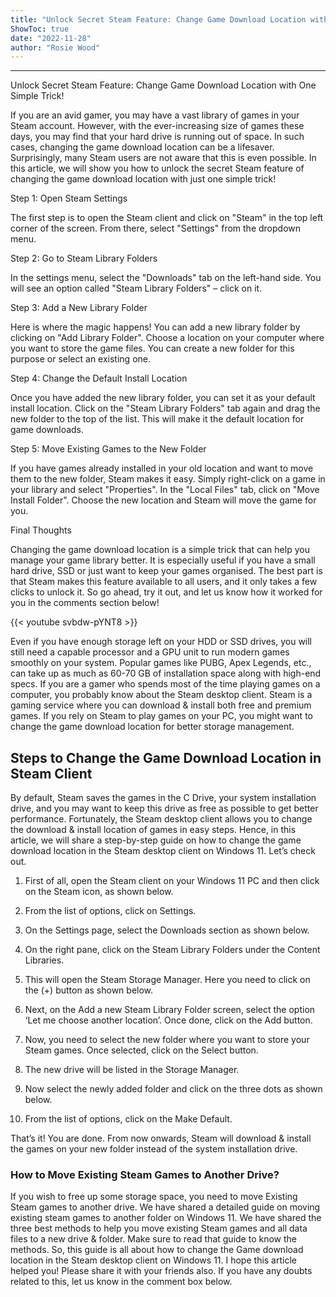 ```yaml
---
title: "Unlock Secret Steam Feature: Change Game Download Location with One Simple Trick!"
ShowToc: true 
date: "2022-11-28"
author: "Rosie Wood"
---
```

*****
Unlock Secret Steam Feature: Change Game Download Location with One Simple Trick!

If you are an avid gamer, you may have a vast library of games in your Steam account. However, with the ever-increasing size of games these days, you may find that your hard drive is running out of space. In such cases, changing the game download location can be a lifesaver. Surprisingly, many Steam users are not aware that this is even possible. In this article, we will show you how to unlock the secret Steam feature of changing the game download location with just one simple trick!

Step 1: Open Steam Settings

The first step is to open the Steam client and click on "Steam" in the top left corner of the screen. From there, select "Settings" from the dropdown menu.

Step 2: Go to Steam Library Folders

In the settings menu, select the "Downloads" tab on the left-hand side. You will see an option called "Steam Library Folders" – click on it.

Step 3: Add a New Library Folder

Here is where the magic happens! You can add a new library folder by clicking on "Add Library Folder". Choose a location on your computer where you want to store the game files. You can create a new folder for this purpose or select an existing one.

Step 4: Change the Default Install Location

Once you have added the new library folder, you can set it as your default install location. Click on the "Steam Library Folders" tab again and drag the new folder to the top of the list. This will make it the default location for game downloads.

Step 5: Move Existing Games to the New Folder

If you have games already installed in your old location and want to move them to the new folder, Steam makes it easy. Simply right-click on a game in your library and select "Properties". In the "Local Files" tab, click on "Move Install Folder". Choose the new location and Steam will move the game for you.

Final Thoughts

Changing the game download location is a simple trick that can help you manage your game library better. It is especially useful if you have a small hard drive, SSD or just want to keep your games organised. The best part is that Steam makes this feature available to all users, and it only takes a few clicks to unlock it. So go ahead, try it out, and let us know how it worked for you in the comments section below!

{{< youtube svbdw-pYNT8 >}} 



Even if you have enough storage left on your HDD or SSD drives, you will still need a capable processor and a GPU unit to run modern games smoothly on your system. Popular games like PUBG, Apex Legends, etc., can take up as much as 60-70 GB of installation space along with high-end specs.
If you are a gamer who spends most of the time playing games on a computer, you probably know about the Steam desktop client. Steam is a gaming service where you can download & install both free and premium games. If you rely on Steam to play games on your PC, you might want to change the game download location for better storage management.

 
## Steps to Change the Game Download Location in Steam Client


By default, Steam saves the games in the C Drive, your system installation drive, and you may want to keep this drive as free as possible to get better performance. Fortunately, the Steam desktop client allows you to change the download & install location of games in easy steps.
Hence, in this article, we will share a step-by-step guide on how to change the game download location in the Steam desktop client on Windows 11. Let’s check out.
1. First of all, open the Steam client on your Windows 11 PC and then click on the Steam icon, as shown below.

2. From the list of options, click on Settings.

3. On the Settings page, select the Downloads section as shown below.

4. On the right pane, click on the Steam Library Folders under the Content Libraries.

5. This will open the Steam Storage Manager. Here you need to click on the (+) button as shown below.

6. Next, on the Add a new Steam Library Folder screen, select the option ‘Let me choose another location’. Once done, click on the Add button.

7. Now, you need to select the new folder where you want to store your Steam games. Once selected, click on the Select button.

8. The new drive will be listed in the Storage Manager.
9. Now select the newly added folder and click on the three dots as shown below.

10. From the list of options, click on the Make Default.

That’s it! You are done. From now onwards, Steam will download & install the games on your new folder instead of the system installation drive.

 
### How to Move Existing Steam Games to Another Drive?


If you wish to free up some storage space, you need to move Existing Steam games to another drive. We have shared a detailed guide on moving existing steam games to another folder on Windows 11.
We have shared the three best methods to help you move existing Steam games and all data files to a new drive & folder. Make sure to read that guide to know the methods.
So, this guide is all about how to change the Game download location in the Steam desktop client on Windows 11. I hope this article helped you! Please share it with your friends also. If you have any doubts related to this, let us know in the comment box below.





